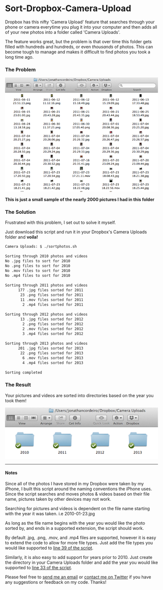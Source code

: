 Sort-Dropbox-Camera-Upload
==========================

Dropbox has this nifty 'Camera Upload' feature that searches through your phone or camera everytime you plug it into your computer and then adds all of your new photos into a folder called 'Camera Uploads'.

The feature works great, but the problem is that over time this folder gets filled with hundreds and hundreds, or even *thousands* of photos. This can become tough to manage and makes it difficult to find photos you took a long time ago.

### The Problem ###

![Before Being Sorted](./CameraUploadBefore.png)

**This is just a small sample of the nearly 2000 pictures I had in this folder**


### The Solution ###

Frustrated with this problem, I set out to solve it myself.

Just download this script and run it in your Dropbox's Camera Uploads folder and **voila!**

```shell
Camera Uploads: $ ./sortphotos.sh

Sorting through 2010 photos and videos
No .jpg files to sort for 2010
No .png files to sort for 2010
No .mov files to sort for 2010
No .mp4 files to sort for 2010

Sorting through 2011 photos and videos
      177 .jpg files sorted for 2011
       23 .png files sorted for 2011
       11 .mov files sorted for 2011
	    2 .mp4 files sorted for 2011

Sorting through 2012 photos and videos
       13 .jpg files sorted for 2012
        2 .png files sorted for 2012
        2 .mov files sorted for 2012
		3 .mp4 files sorted for 2012

Sorting through 2013 photos and videos
      201 .jpg files sorted for 2013
       22 .png files sorted for 2013
        6 .mov files sorted for 2013
		4 .mp4 files sorted for 2013
        
Sorting completed

```

### The Result ###

Your pictures and videos are sorted into directories based on the year you took them!

![After Being Sorted](./CameraUploadAfter.png)

---

#### Notes ####

Since all of the photos I have stored in my Dropbox were taken by my iPhone, I built this script around the naming conventions the iPhone uses. Since the script searches and moves photos & videos based on their file name, pictures taken by other devices may not work.

Searching for pictures and videos is dependent on the file name starting with the year it was taken.
i.e 2010-01-23.jpg

As long as the file name begins with the year you would like the photo sorted by, and ends in a supported extension, the script should work.

By default .jpg, .png, .mov, and .mp4 files are supported, however it is easy to extend the code to allow for more file types.
Just add the file types you would like supported to [line 39 of the script](https://github.com/jcordeiro/Sort-Dropbox-Camera-Upload/blob/master/sortphotos.sh#L39).

Similarly, it is also easy to add support for years prior to 2010. Just create the directory in your Camera Uploads folder and add the year you would like supported to [line 33 of the script](https://github.com/jcordeiro/Sort-Dropbox-Camera-Upload/blob/master/sortphotos.sh#L33).

Please feel free to [send me an email](mailto:github@joncordeiro.com) or [contact me on Twitter](https://twitter.com/joncordeiro) if you have any suggestions or feedback on my code. Thanks!


